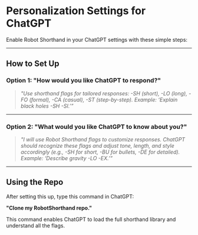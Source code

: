 # Personalization Settings for ChatGPT

Enable Robot Shorthand in your ChatGPT settings with these simple steps:

---

## How to Set Up

### **Option 1: "How would you like ChatGPT to respond?"**

> *"Use shorthand flags for tailored responses: -SH (short), -LO (long), -FO (formal), -CA (casual), -ST (step-by-step). Example: ‘Explain black holes -SH -SI.’”*

---

### **Option 2: "What would you like ChatGPT to know about you?"**

> *"I will use Robot Shorthand flags to customize responses. ChatGPT should recognize these flags and adjust tone, length, and style accordingly (e.g., -SH for short, -BU for bullets, -DE for detailed). Example: ‘Describe gravity -LO -EX.’”*

---

## Using the Repo

After setting this up, type this command in ChatGPT:

**"Clone my RobotShorthand repo."**

This command enables ChatGPT to load the full shorthand library and understand all the flags.
